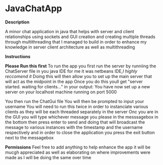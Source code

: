 # JavaChatApp
__Description__

A minor chat application in java that helps with server and client relationships using sockets and GUI creation and creating multiple threads through multithreading that I managed to build in order to enhance my knowledge in server client architecture as well as multithreading

 **Instructions**

__Please Run this first__
To run the app you first run the server by runniing the ChatServer file in you java IDE for me it was netbeans IDE,*I highly reccomend it*
Doing this will then allow you to set up the main server that will act as the midpoint in the app
Once you do this youll get "server started. waiting for clients..." in your output: You have now set up a new server on your localhost machine running on port 5000

You then run the ChatGui file
You will then be prompted to input your username 
You will need to run this twice in order to instanciate various clients as they will be each threaded separately in the server 
Onc you are in the GUI you will type whichever message you please in the messsagebox in the bottom then press enter to send and doing that will broadcast the message to various instances with the timestamp and the username respectively and in order to close the application you press the exit button next to the messagebox

__Permissions__
Feel free to add anything to help enhance the app it will be mucgh appreciated as well as elaborating on where improvements were made as I will be doing the same over time 
